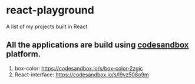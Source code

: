 # react-playground
A list of my projects built in React

## All the applications are build using [codesandbox](https://codesandbox.io/dashboard/recent) platform.

1. box-color: https://codesandbox.io/s/box-color-2zgic
2. React-interface: https://codesandbox.io/s/l9vz508o9m
